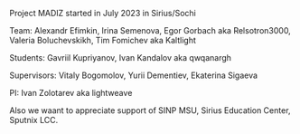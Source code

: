 Project MADIZ started in July 2023 in Sirius/Sochi

Team:
Alexandr Efimkin,
Irina Semenova,
Egor Gorbach aka Relsotron3000,
Valeria Boluchevskikh,
Tim Fomichev aka Kaltlight

Students:
Gavriil Kupriyanov,
Ivan Kandalov aka qwqanargh

Supervisors: 
Vitaly Bogomolov,
Yurii Dementiev,
Ekaterina Sigaeva

PI: Ivan Zolotarev aka lightweave

Also we waant to appreciate support of SINP MSU, Sirius Education Center, Sputnix LCC.
